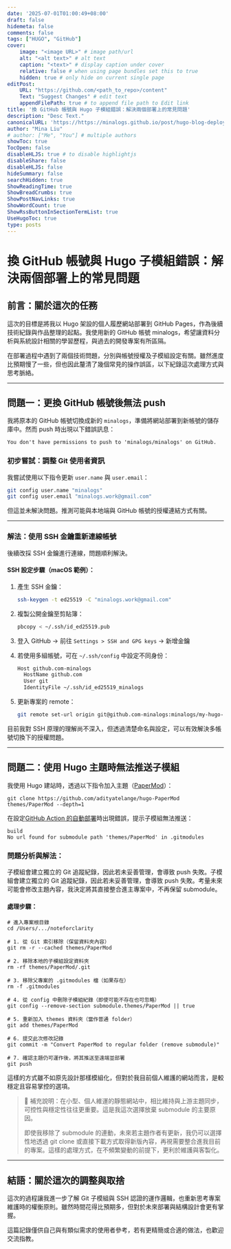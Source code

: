 ```yaml
---
date: '2025-07-01T01:00:49+08:00'
draft: false
hidemeta: false
comments: false
tags: ["HUGO", "GitHub"]
cover:
    image: "<image URL>" # image path/url
    alt: "<alt text>" # alt text
    caption: "<text>" # display caption under cover
    relative: false # when using page bundles set this to true
    hidden: true # only hide on current single page
editPost:
    URL: "https://github.com/<path_to_repo>/content"
    Text: "Suggest Changes" # edit text
    appendFilePath: true # to append file path to Edit link
title: '換 GitHub 帳號與 Hugo 子模組錯誤：解決兩個部署上的常見問題'
description: "Desc Text."
canonicalURL: 'https://https://minalogs.github.io/post/hugo-blog-deploy'
author: "Mina Liu"
# author: ["Me", "You"] # multiple authors
showToc: true
TocOpen: false
disableHLJS: true # to disable highlightjs
disableShare: false
disableHLJS: false
hideSummary: false
searchHidden: true
ShowReadingTime: true
ShowBreadCrumbs: true
ShowPostNavLinks: true
ShowWordCount: true
ShowRssButtonInSectionTermList: true
UseHugoToc: true
type: posts
---
```


# 換 GitHub 帳號與 Hugo 子模組錯誤：解決兩個部署上的常見問題

## 前言：關於這次的任務

這次的目標是將我以 Hugo 架設的個人履歷網站部署到 GitHub Pages，作為後續技術紀錄與作品整理的起點。我使用新的 GitHub 帳號 minalogs，希望讓資料分析與系統設計相關的學習歷程，與過去的開發專案有所區隔。

在部署過程中遇到了兩個技術問題，分別與帳號授權及子模組設定有關。雖然進度比預期慢了一些，但也因此釐清了幾個常見的操作誤區，以下紀錄這次處理方式與思考脈絡。

---

## 問題一：更換 GitHub 帳號後無法 push

我將原本的 GitHub 帳號切換成新的 `minalogs`，準備將網站部署到新帳號的儲存庫中。然而 push 時出現以下錯誤訊息：

```
You don't have permissions to push to 'minalogs/minalogs' on GitHub.
```

### 初步嘗試：調整 Git 使用者資訊

我嘗試使用以下指令更新 `user.name` 與 `user.email`：

```bash
git config user.name "minalogs"
git config user.email "minalogs.work@gmail.com"
```

但這並未解決問題。推測可能與本地端與 GitHub 帳號的授權連結方式有關。

---

### 解法：使用 SSH 金鑰重新連線帳號

後續改採 SSH 金鑰進行連線，問題順利解決。

#### SSH 設定步驟（macOS 範例）：

1. 產生 SSH 金鑰：

   ```bash
   ssh-keygen -t ed25519 -C "minalogs.work@gmail.com"
   ```

2. 複製公開金鑰至剪貼簿：

   ```bash
   pbcopy < ~/.ssh/id_ed25519.pub
   ```

3. 登入 GitHub → 前往 `Settings > SSH and GPG keys` → 新增金鑰

4. 若使用多組帳號，可在 `~/.ssh/config` 中設定不同身份：

   ```bash
   Host github.com-minalogs
     HostName github.com
     User git
     IdentityFile ~/.ssh/id_ed25519_minalogs
   ```

5. 更新專案的 remote：

   ```bash
   git remote set-url origin git@github.com-minalogs:minalogs/my-hugo-site.git
   ```

目前我對 SSH 原理的理解尚不深入，但透過清楚命名與設定，可以有效解決多帳號切換下的授權問題。

---

## 問題二：使用 Hugo 主題時無法推送子模組

我使用 Hugo 建站時，透過以下指令加入主題（[PaperMod](https://github.com/adityatelange/hugo-PaperMod/wiki/Installation)）：

```
git clone https://github.com/adityatelange/hugo-PaperMod themes/PaperMod --depth=1
```

在設定[GitHub Action 的自動部署](https://gohugo.io/host-and-deploy/host-on-github-pages/)時出現錯誤，提示子模組無法推送：

```
build
No url found for submodule path 'themes/PaperMod' in .gitmodules
```

### 問題分析與解法：

子模組會建立獨立的 Git 追蹤紀錄，因此若未妥善管理，會導致 push 失敗。子模組會建立獨立的 Git 追蹤紀錄，因此若未妥善管理，會導致 push 失敗。考量未來可能會修改主題內容，我決定將其直接整合進主專案中，不再保留 submodule。

#### 處理步驟：

```
# 進入專案根目錄
cd /Users/.../noteforclarity

# 1. 從 Git 索引移除（保留資料夾內容）
git rm -r --cached themes/PaperMod

# 2. 移除本地的子模組設定資料夾
rm -rf themes/PaperMod/.git

# 3. 移除父專案的 .gitmodules 檔（如果存在）
rm -f .gitmodules

# 4. 從 config 中刪除子模組紀錄（即使可能不存在也可忽略）
git config --remove-section submodule.themes/PaperMod || true

# 5. 重新加入 themes 資料夾（當作普通 folder）
git add themes/PaperMod

# 6. 提交此次修改記錄
git commit -m "Convert PaperMod to regular folder (remove submodule)"

# 7. 確認主題仍可運作後，將其推送至遠端並部署
git push

```

這樣的方式雖不如原先設計那樣模組化，但對於我目前個人維護的網站而言，是較穩定且容易掌控的選項。

> 📝 補充說明：在小型、個人維運的靜態網站中，相比維持與上游主題同步，可控性與穩定性往往更重要。這是我這次選擇放棄 submodule 的主要原因。
>
> 即使我移除了 submodule 的連動，未來若主題作者有更新，我仍可以選擇性地透過 git clone 或直接下載方式取得新版內容，再視需要整合進我目前的專案。這樣的處理方式，在不頻繁變動的前提下，更利於維護與客製化。

---

## 結語：關於這次的調整與取捨

這次的過程讓我進一步了解 Git 子模組與 SSH 認證的運作邏輯，也重新思考專案維護時的權衡原則。雖然時間花得比預期多，但對於未來部署與結構設計會更有掌握。

這篇記錄僅供自己與有類似需求的使用者參考，若有更精簡或合適的做法，也歡迎交流指教。

